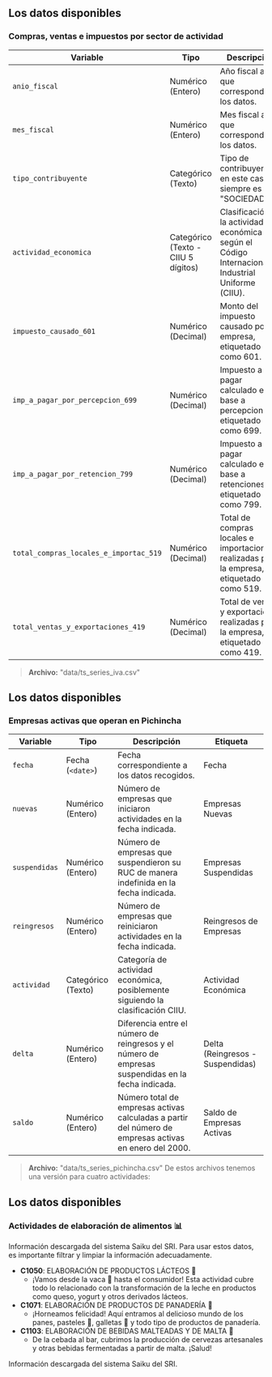 ## Los datos disponibles

### Compras, ventas e impuestos por sector de actividad

| Variable                               | Tipo                                | Descripción                                                                                       | Etiqueta                                    |
|-----------------|-----------------|----------------------|-----------------|
| `anio_fiscal`                          | Numérico (Entero)                   | Año fiscal al que corresponden los datos.                                                         | Año Fiscal                                  |
| `mes_fiscal`                           | Numérico (Entero)                   | Mes fiscal al que corresponden los datos.                                                         | Mes Fiscal                                  |
| `tipo_contribuyente`                   | Categórico (Texto)                  | Tipo de contribuyente, en este caso, siempre es "SOCIEDADES".                                     | Tipo de Contribuyente                       |
| `actividad_economica`                  | Categórico (Texto - CIIU 5 dígitos) | Clasificación de la actividad económica según el Código Internacional Industrial Uniforme (CIIU). | Actividad Económica (CIIU)                  |
| `impuesto_causado_601`                 | Numérico (Decimal)                  | Monto del impuesto causado por la empresa, etiquetado como 601.                                   | Impuesto Causado (601)                      |
| `imp_a_pagar_por_percepcion_699`       | Numérico (Decimal)                  | Impuesto a pagar calculado en base a percepciones, etiquetado como 699.                           | Impuesto a Pagar por Percepción (699)       |
| `imp_a_pagar_por_retencion_799`        | Numérico (Decimal)                  | Impuesto a pagar calculado en base a retenciones, etiquetado como 799.                            | Impuesto a Pagar por Retención (799)        |
| `total_compras_locales_e_importac_519` | Numérico (Decimal)                  | Total de compras locales e importaciones realizadas por la empresa, etiquetado como 519.          | Total Compras Locales e Importaciones (519) |
| `total_ventas_y_exportaciones_419`     | Numérico (Decimal)                  | Total de ventas y exportaciones realizadas por la empresa, etiquetado como 419.                   | Total Ventas y Exportaciones (419)          |

> **Archivo:** "data/ts_series_iva.csv"

## Los datos disponibles

### Empresas activas que operan en Pichincha

| Variable      | Tipo               | Descripción                                                                                            | Etiqueta                         |
|----------------|----------------|------------------------|----------------|
| `fecha`       | Fecha (`<date>`)   | Fecha correspondiente a los datos recogidos.                                                           | Fecha                            |
| `nuevas`      | Numérico (Entero)  | Número de empresas que iniciaron actividades en la fecha indicada.                                     | Empresas Nuevas                  |
| `suspendidas` | Numérico (Entero)  | Número de empresas que suspendieron su RUC de manera indefinida en la fecha indicada.                  | Empresas Suspendidas             |
| `reingresos`  | Numérico (Entero)  | Número de empresas que reiniciaron actividades en la fecha indicada.                                   | Reingresos de Empresas           |
| `actividad`   | Categórico (Texto) | Categoría de actividad económica, posiblemente siguiendo la clasificación CIIU.                        | Actividad Económica              |
| `delta`       | Numérico (Entero)  | Diferencia entre el número de reingresos y el número de empresas suspendidas en la fecha indicada.     | Delta (Reingresos - Suspendidas) |
| `saldo`       | Numérico (Entero)  | Número total de empresas activas calculadas a partir del número de empresas activas en enero del 2000. | Saldo de Empresas Activas         |

> **Archivo:** "data/ts_series_pichincha.csv" De estos archivos tenemos una versión para cuatro actividades:

## Los datos disponibles

### Actividades de elaboración de alimentos 📊

Información descargada del sistema Saiku del SRI. Para usar estos datos, es importante filtrar y limpiar la información adecuadamente.

-   **C1050**: ELABORACIÓN DE PRODUCTOS LÁCTEOS 🥛
    -   ¡Vamos desde la vaca 🐄 hasta el consumidor! Esta actividad cubre todo lo relacionado con la transformación de la leche en productos como queso, yogurt y otros derivados lácteos.
-   **C1071**: ELABORACIÓN DE PRODUCTOS DE PANADERÍA 🍞
    -   ¡Horneamos felicidad! Aquí entramos al delicioso mundo de los panes, pasteles 🍰, galletas 🍪 y todo tipo de productos de panadería.
-   **C1103**: ELABORACIÓN DE BEBIDAS MALTEADAS Y DE MALTA 🍺
    -   De la cebada al bar, cubrimos la producción de cervezas artesanales y otras bebidas fermentadas a partir de malta. ¡Salud!

Información descargada del sistema Saiku del SRI.
